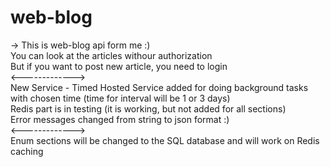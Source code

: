 # web-blog

-> This is web-blog api form me :)
<br />
You can look at the articles withour authorization 
<br />
But if you want to post new article, you need to login
<br />
<------------->
<br />
New Service - Timed Hosted Service added for doing background tasks with chosen time (time for interval will be 1 or 3 days)
<br />
Redis part is in testing (it is working, but not added for all sections)
<br />
Error messages changed from string to json format :)
<br />
<------------->
<br />
Enum sections will be changed to the SQL database and will work on Redis caching
<br />

